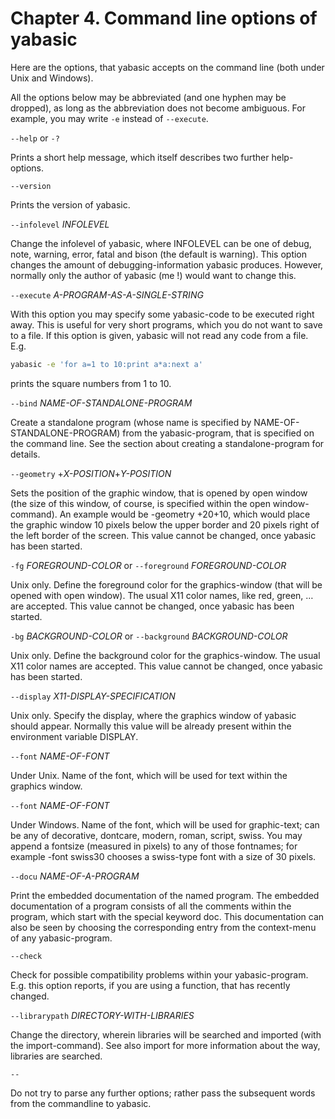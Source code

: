 # Chapter 4. Command line options of yabasic

Here are the options, that yabasic accepts on the command line (both under Unix and Windows).

All the options below may be abbreviated (and one hyphen may be dropped), as long as the abbreviation does not become ambiguous. For example, you may write ```-e``` instead of ```--execute```.

```--help``` or ```-?```

Prints a short help message, which itself describes two further help-options.

```--version```

Prints the version of yabasic.

```--infolevel``` *INFOLEVEL*

Change the infolevel of yabasic, where INFOLEVEL can be one of debug, note, warning, error, fatal and bison (the default is warning). This option changes the amount of debugging-information yabasic produces. However, normally only the author of yabasic (me !) would want to change this.

```--execute``` *A-PROGRAM-AS-A-SINGLE-STRING*

With this option you may specify some yabasic-code to be executed right away. This is useful for very short programs, which you do not want to save to a file. If this option is given, yabasic will not read any code from a file. E.g.

```bash
yabasic -e 'for a=1 to 10:print a*a:next a'
```

prints the square numbers from 1 to 10.

```--bind``` *NAME-OF-STANDALONE-PROGRAM*

Create a standalone program (whose name is specified by NAME-OF-STANDALONE-PROGRAM) from the yabasic-program, that is specified on the command line. See the section about creating a standalone-program for details.

```--geometry``` +*X-POSITION*+*Y-POSITION*

Sets the position of the graphic window, that is opened by open window (the size of this window, of course, is specified within the open window-command). An example would be -geometry +20+10, which would place the graphic window 10 pixels below the upper border and 20 pixels right of the left border of the screen. This value cannot be changed, once yabasic has been started.

```-fg``` *FOREGROUND-COLOR* or ```--foreground``` *FOREGROUND-COLOR*

Unix only. Define the foreground color for the graphics-window (that will be opened with open window). The usual X11 color names, like red, green, … are accepted. This value cannot be changed, once yabasic has been started.

```-bg``` *BACKGROUND-COLOR* or ```--background``` *BACKGROUND-COLOR*

Unix only. Define the background color for the graphics-window. The usual X11 color names are accepted. This value cannot be changed, once yabasic has been started.

```--display``` *X11-DISPLAY-SPECIFICATION*

Unix only. Specify the display, where the graphics window of yabasic should appear. Normally this value will be already present within the environment variable DISPLAY.

```--font``` *NAME-OF-FONT*

Under Unix. Name of the font, which will be used for text within the graphics window.

```--font``` *NAME-OF-FONT*

Under Windows. Name of the font, which will be used for graphic-text; can be any of decorative, dontcare, modern, roman, script, swiss. You may append a fontsize (measured in pixels) to any of those fontnames; for example -font swiss30 chooses a swiss-type font with a size of 30 pixels.

```--docu``` *NAME-OF-A-PROGRAM*

Print the embedded documentation of the named program. The embedded documentation of a program consists of all the comments within the program, which start with the special keyword doc. This documentation can also be seen by choosing the corresponding entry from the context-menu of any yabasic-program.

```--check```

Check for possible compatibility problems within your yabasic-program. E.g. this option reports, if you are using a function, that has recently changed.

```--librarypath``` *DIRECTORY-WITH-LIBRARIES*

Change the directory, wherein libraries will be searched and imported (with the import-command). See also import for more information about the way, libraries are searched.

```--```

 Do not try to parse any further options; rather pass the subsequent words from the commandline to yabasic.
